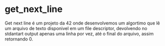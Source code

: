 # get_next_line

Get next line é um projeto da 42 onde desenvolvemos um algortimo que lê um arquivo de texto disponivel em um file descriptor, devolvendo no stdantart output apenas uma linha por vez, até o final do arquivo, assim retornando 0.
